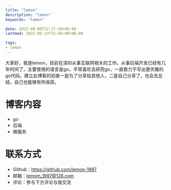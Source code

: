 ```yaml
---
title: "lemon"
description: "lemon"
keywords: "lemon"

date: 2022-08-09T22:17:49+08:00
lastmod: 2022-08-13T15:40:00+08:00

tags:
- lemon
---
```


大家好，我是lemon，目前在深圳从事互联网相关的工作。从事后端开发已经有几年时间了，主要使用的语言是go，平常喜欢去研究go，一直致力于写出更优雅的go代码。建立此博客的初衷一是为了分享给其他人，二是自己分享了，也会去总结，自己也能够有所收获。

# 博客内容
* go
* 后端
* 微服务

# 联系方式
* Github：https://github.com/lemon-1997
* 邮箱：lemom_1997@126.com
* 评论：参与下方评论与我交流

<!--more-->
